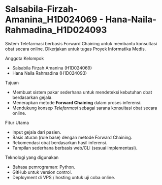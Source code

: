 # Salsabila-Firzah-Amanina_H1D024069 - Hana-Naila-Rahmadina_H1D024093
Sistem Telefarmasi berbasis Forward Chaining untuk membantu konsultasi obat secara online. 
Dikerjakan untuk tugas Proyek Informatika Medis.

Anggota Kelompok
- Salsabila Firzah Amanina (H1D024069)  
- Hana Naila Rahmadina (H1D024093)  

Tujuan
- Membuat sistem pakar sederhana untuk mendeteksi kebutuhan obat berdasarkan gejala.  
- Menerapkan metode **Forward Chaining** dalam proses inferensi.  
- Mendukung konsep *Telefarmasi* sebagai sarana konsultasi obat secara online.  

Fitur Utama
- Input gejala dari pasien.  
- Basis aturan (rule base) dengan metode Forward Chaining.  
- Rekomendasi obat berdasarkan hasil inferensi.  
- Tampilan sederhana berbasis web/CLI (sesuai implementasi).  

Teknologi yang digunakan
- Bahasa pemrograman: Python. 
- GitHub untuk version control.  
- Deployment di VPS / hosting untuk uji coba online.  
